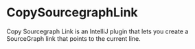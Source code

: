 # CopySourcegraphLink

Copy Sourcegraph Link is an IntelliJ plugin that lets you create a SourceGraph link that points to the current line.
